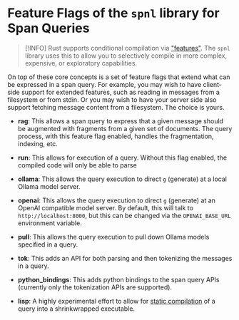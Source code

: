 # Feature Flags of the `spnl` library for Span Queries

> [!INFO]
> Rust supports conditional compilation via
> ["features"](https://doc.rust-lang.org/cargo/reference/features.html). The
> `spnl` library uses this to allow you to selectively compile in more
> complex, expensive, or exploratory capabilities.

On top of these core concepts is a set of feature flags that extend
what can be expressed in a span query. For example, you may wish to
have client-side support for extended features, such as reading in
messages from a filesystem or from stdin. Or you may wish to have your
server side also support fetching message content from a
filesystem. The choice is yours.

- **rag**: This allows a span query to express that a given message
  should be augmented with fragments from a given set of
  documents. The query process, with this feature flag enabled,
  handles the fragmentation, indexing, etc.
  
- **run**: This allows for execution of a query. Without this flag
  enabled, the compiled code will only be able to parse

- **ollama**: This allows the query execution to direct `g` (generate)
  at a local Ollama model server.
  
- **openai**: This allows the query execution to direct `g` (generate)
  at an OpenAI compatible model server. By default, this will talk to
  `http://localhost:8000`, but this can be changed via the
  `OPENAI_BASE_URL` environment variable.
  
- **pull**: This allows the query execution to pull down Ollama models
  specified in a query.
  
- **tok**: This adds an API for both parsing and then tokenizing the
  messages in a query.
  
- **python_bindings**: This adds python bindings to the span query
  APIs (currently only the tokenization APIs are supported).
  
- **lisp**: A highly experimental effort to allow for [static
  compilation](./lisp) of a query into a shrinkwrapped executable.
